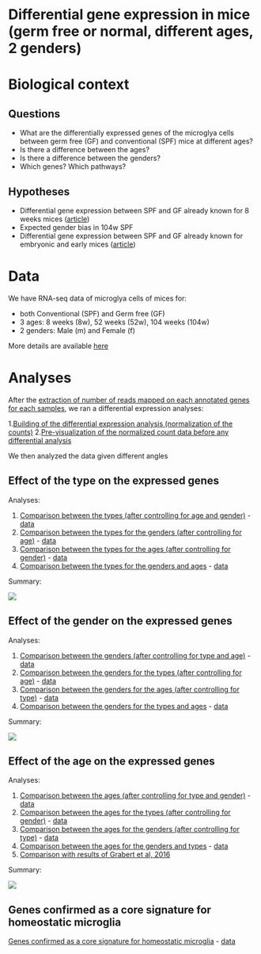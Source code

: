 Differential gene expression in mice (germ free or normal, different ages, 2 genders)
=====================================================================================

# Biological context

## Questions

- What are the differentially expressed genes of the microglya cells between germ free (GF) and conventional (SPF) mice at different ages?
- Is there a difference between the ages?
- Is there a difference between the genders?
- Which genes? Which pathways?

## Hypotheses

- Differential gene expression between SPF and GF already known for 8 weeks mices ([article](http://www.nature.com/neuro/journal/v18/n7/abs/nn.4030.html))
- Expected gender bias in 104w SPF
- Differential gene expression between SPF and GF already known for embryonic and early mices ([article](https://www.sciencedirect.com/science/article/pii/S0092867417314320))

# Data

We have RNA-seq data of microglya cells of mices for:
- both Conventional (SPF) and Germ free (GF)
- 3 ages: 8 weeks (8w), 52 weeks (52w), 104 weeks (104w)
- 2 genders: Male (m) and Female (f)
        
More details are available [here](data)

# Analyses

After the [extraction of number of reads mapped on each annotated genes for each samples](gene_count_extraction), we ran a differential expression analyses:

1.[Building of the differential expression analysis (normalization of the counts)](dge_analysis)
2.[Pre-visualization of the normalized count data before any differential analysis](pre-visualization)

We then analyzed the data given different angles

## Effect of the type on the expressed genes

Analyses:
1. [Comparison between the types (after controlling for age and gender)](type-effect-general) - [data](https://github.com/bebatut/neuromac_GF_mices/tree/master/results/dge/type-effect/type)
2. [Comparison between the types for the genders (after controlling for age)](type-effect-gender) - [data](https://github.com/bebatut/neuromac_GF_mices/tree/master/results/dge/type-effect/type_gender)
3. [Comparison between the types for the ages (after controlling for gender)](type-effect-age) - [data](https://github.com/bebatut/neuromac_GF_mices/tree/master/results/dge/type-effect/type_age)
4. [Comparison between the types for the genders and ages](type-effect-age-gender) - [data](https://github.com/bebatut/neuromac_GF_mices/tree/master/results/dge/type-effect/type_gender_age)

Summary:

![](https://github.com/bebatut/neuromac_GF_mices/blob/master/results/dge/type-effect/summary_dge.png?raw=true)

## Effect of the gender on the expressed genes

Analyses:
1. [Comparison between the genders (after controlling for type and age)](gender-effect-general) - [data](https://github.com/bebatut/neuromac_GF_mices/tree/master/results/dge/gender-effect/gender)
2. [Comparison between the genders for the types (after controlling for age)](gender-effect-type) - [data](https://github.com/bebatut/neuromac_GF_mices/tree/master/results/dge/gender-effect/gender_type)
3. [Comparison between the genders for the ages (after controlling for type)](gender-effect-age) - [data](https://github.com/bebatut/neuromac_GF_mices/tree/master/results/dge/gender-effect/gender_age)
4. [Comparison between the genders for the types and ages](gender-effect-type-age) - [data](https://github.com/bebatut/neuromac_GF_mices/tree/master/results/dge/gender-effect/gender_type_age)

Summary:

![](https://github.com/bebatut/neuromac_GF_mices/blob/master/results/dge/gender-effect/summary_dge.png?raw=true)

## Effect of the age on the expressed genes

Analyses:
1. [Comparison between the ages (after controlling for type and gender)](age-effect-general) - [data](https://github.com/bebatut/neuromac_GF_mices/tree/master/results/dge/age-effect/age)
2. [Comparison between the ages for the types (after controlling for gender)](age-effect-type) - [data](https://github.com/bebatut/neuromac_GF_mices/tree/master/results/dge/age-effect/age_type)
3. [Comparison between the ages for the genders (after controlling for type)](age-effect-gender) - [data](https://github.com/bebatut/neuromac_GF_mices/tree/master/results/dge/age-effect/age_gender)
4. [Comparison between the ages for the genders and types](age-effect-type-gender) - [data](https://github.com/bebatut/neuromac_GF_mices/tree/master/results/dge/age-effect/age_type_gender)
5. [Comparison with results of Grabert et al, 2016](grabert_comparison)

Summary:

![](https://github.com/bebatut/neuromac_GF_mices/blob/master/results/dge/age-effect/summary_dge.png?raw=true)

## Genes confirmed as a core signature for homeostatic microglia

[Genes confirmed as a core signature for homeostatic microglia](homeostatic_core_signature_genes) - [data](https://github.com/bebatut/neuromac_GF_mices/tree/master/results/dge/homeostatic_core_signature_genes/)